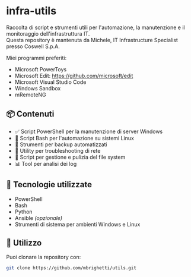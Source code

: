 # infra-utils

Raccolta di script e strumenti utili per l'automazione, la manutenzione e il monitoraggio dell'infrastruttura IT.  
Questa repository è mantenuta da Michele, IT Infrastructure Specialist presso Coswell S.p.A.

Miei programmi preferiti:
  - Microsoft PowerToys
  - Microsoft Edit: https://github.com/microsoft/edit
  - Microsoft Visual Studio Code
  - Windows Sandbox
  - mRemoteNG

## 📦 Contenuti

- ✅ Script PowerShell per la manutenzione di server Windows
- 🐧 Script Bash per l'automazione su sistemi Linux
- 🔁 Strumenti per backup automatizzati
- 📡 Utility per troubleshooting di rete
- 📁 Script per gestione e pulizia del file system
- 📊 Tool per analisi dei log

## 🧱 Tecnologie utilizzate

- PowerShell
- Bash
- Python
- Ansible *(opzionale)*
- Strumenti di sistema per ambienti Windows e Linux

## 🚀 Utilizzo

Puoi clonare la repository con:

```bash
git clone https://github.com/mbrighetti/utils.git
